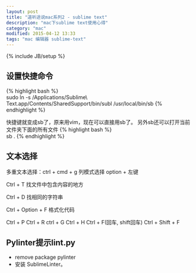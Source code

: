 ```yaml
---
layout: post
title: "道听途说mac系列2 - sublime text"
description: "mac下sublime text使用心得"
category: "mac"
modified: 2015-04-12 13:33
tags: "mac 编辑器 sublime-text"
---
```

{% include JB/setup %}

## 设置快捷命令
{% highlight bash %}  
  sudo ln -s /Applications/Sublime\ Text.app/Contents/SharedSupport/bin/subl /usr/local/bin/sb
{% endhighlight %}

  快捷键就变成sb了，原来用vim，现在可以直接用sb了。
  另外sb还可以打开当前文件夹下面的所有文件
  {% highlight bash %}  
  sb .
{% endhighlight %}

## 文本选择

多重文本选择：ctrl + cmd + g
列模式选择   option + 左键

Ctrl + T
   找文件中包含内容的地方

Ctrl + D 找相同的字符串

Ctrl + Option + F
    格式化代码

Ctrl + P
Ctrl + R
ctrl + G
Ctrl + H
Ctrl + F(回车, shift回车)
Ctrl + Shift + F

## Pylinter提示lint.py
* remove package pylinter
* 安装 SublimeLinter。